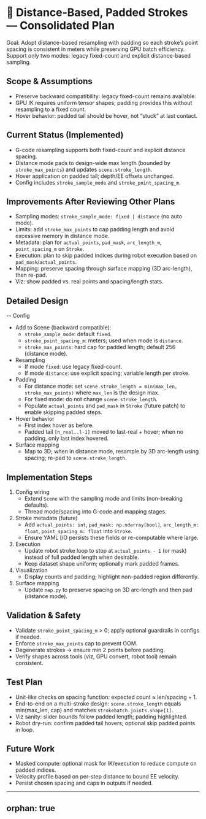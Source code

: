 # 📐 Distance-Based, Padded Strokes — Consolidated Plan

Goal: Adopt distance-based resampling with padding so each stroke’s point spacing is consistent in meters while preserving GPU batch efficiency. Support only two modes: legacy fixed-count and explicit distance-based sampling.

## Scope & Assumptions
- Preserve backward compatibility: legacy fixed-count remains available.
- GPU IK requires uniform tensor shapes; padding provides this without resampling to a fixed count.
- Hover behavior: padded tail should be hover, not “stuck” at last contact.

## Current Status (Implemented)
- G-code resampling supports both fixed-count and explicit distance spacing.
- Distance mode pads to design-wide max length (bounded by `stroke_max_points`) and updates `scene.stroke_length`.
- Hover application on padded tail; depth/EE offsets unchanged.
- Config includes `stroke_sample_mode` and `stroke_point_spacing_m`.

## Improvements After Reviewing Other Plans
- Sampling modes: `stroke_sample_mode: fixed | distance` (no auto mode).
- Limits: add `stroke_max_points` to cap padding length and avoid excessive memory in distance mode.
- Metadata: plan for `actual_points`, `pad_mask`, `arc_length_m`, `point_spacing_m` on `Stroke`.
- Execution: plan to skip padded indices during robot execution based on `pad_mask`/`actual_points`.
- Mapping: preserve spacing through surface mapping (3D arc-length), then re-pad.
- Viz: show padded vs. real points and spacing/length stats.

## Detailed Design
-- Config
  - Add to Scene (backward compatible):
    - `stroke_sample_mode`: default `fixed`.
    - `stroke_point_spacing_m`: meters; used when mode is `distance`.
    - `stroke_max_points`: hard cap for padded length; default 256 (distance mode).
- Resampling
  - If mode `fixed`: use legacy fixed-count.
  - If mode `distance`: use explicit spacing; variable length per stroke.
- Padding
  - For distance mode: set `scene.stroke_length = min(max_len, stroke_max_points)` where `max_len` is the design max.
  - For fixed mode: do not change `scene.stroke_length`.
  - Populate `actual_points` and `pad_mask` in `Stroke` (future patch) to enable skipping padded steps.
- Hover behavior
  - First index hover as before.
  - Padded tail `[n_real..l-1]` moved to last-real + hover; when no padding, only last index hovered.
- Surface mapping
  - Map to 3D; when in distance mode, resample by 3D arc-length using spacing; re-pad to `scene.stroke_length`.

## Implementation Steps
1) Config wiring
   - Extend `Scene` with the sampling mode and limits (non-breaking defaults).
   - Thread mode/spacing into G-code and mapping stages.
2) Stroke metadata (future)
   - Add `actual_points: int`, `pad_mask: np.ndarray[bool]`, `arc_length_m: float`, `point_spacing_m: float` into `Stroke`.
   - Ensure YAML I/O persists these fields or re-computable where large.
3) Execution
   - Update robot stroke loop to stop at `actual_points - 1` (or mask) instead of full padded length when desirable.
   - Keep dataset shape uniform; optionally mark padded frames.
4) Visualization
   - Display counts and padding; highlight non-padded region differently.
5) Surface mapping
   - Update `map.py` to preserve spacing on 3D arc-length and then pad (distance mode).

## Validation & Safety
- Validate `stroke_point_spacing_m` > 0; apply optional guardrails in configs if needed.
- Enforce `stroke_max_points` cap to prevent OOM.
- Degenerate strokes -> ensure min 2 points before padding.
- Verify shapes across tools (viz, GPU convert, robot tool) remain consistent.

## Test Plan
- Unit-like checks on spacing function: expected count ≈ len/spacing + 1.
- End-to-end on a multi-stroke design: `scene.stroke_length` equals min(max_len, cap) and matches `strokebatch.joints.shape[1]`.
- Viz sanity: slider bounds follow padded length; padding highlighted.
- Robot dry-run: confirm padded tail hovers; optional skip padded points in loop.

## Future Work
- Masked compute: optional mask for IK/execution to reduce compute on padded indices.
- Velocity profile based on per-step distance to bound EE velocity.
- Persist chosen spacing and caps in outputs if needed.
---
orphan: true
---
